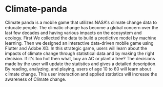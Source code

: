 # Climate-panda
Climate panda is a mobile game that utilizes NASA's climate change data to educate people. The climatic change has become a global concern over the last few decades and having various impacts on the ecosystem and ecology. First We collected the data to build a predictive model by machine learning. Then we designed an interactive data-driven mobile game using Flutter and Adobe XD. In this strategic game, users will learn about the impacts of climate change through statistical data and by making the right decision. If it's too hot then what, buy an AC or plant a tree? The decisions made by the user will update the statistics and gives a detailed description. By reading, analyzing, and playing, users of age 10 to 60 will learn about climate change. This user interaction and applied statistics will increase the awareness of Climate change.
